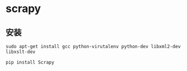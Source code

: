 scrapy
===

安装
---
    sudo apt-get install gcc python-virutalenv python-dev libxml2-dev
    libxslt-dev

    pip install Scrapy
